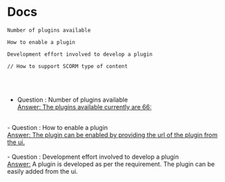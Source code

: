 
# Docs



    
    
    
    
    
    Number of plugins available
    
    How to enable a plugin
    
    Development effort involved to develop a plugin
    
    // How to support SCORM type of content
    


<br/><br/>
- Question : Number of plugins available <br/>
<u>Answer: The plugins available currently are 66: </u>  


<br/>
- Question : How to enable a plugin <br/>
<u>Answer: The plugin can be enabled by providing the url of the plugin from the ui.</u>

<br/>
<br/>
- Question : Development effort involved to develop a plugin <br/>
<u>Answer:</u>  A plugin is developed as per the requirement. The plugin can be easily added from the ui.

